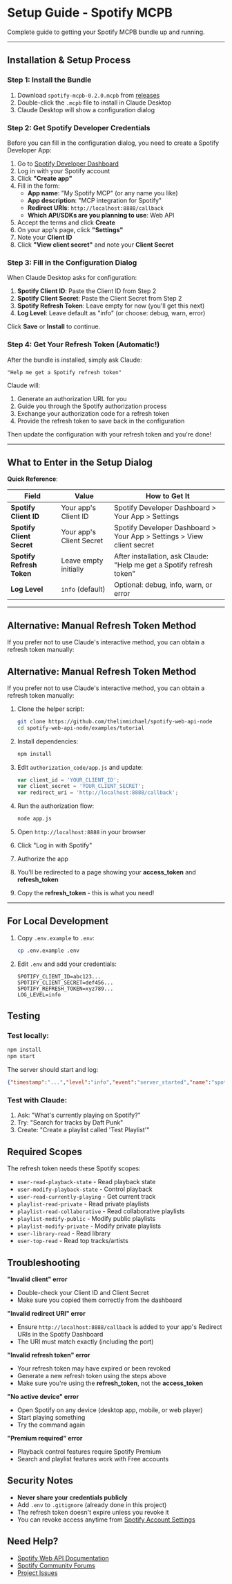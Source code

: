# Setup Guide - Spotify MCPB

Complete guide to getting your Spotify MCPB bundle up and running.

---

## Installation & Setup Process

### Step 1: Install the Bundle

1. Download `spotify-mcpb-0.2.0.mcpb` from [releases](https://github.com/fabioc-aloha/spotify-mcpb/releases)
2. Double-click the `.mcpb` file to install in Claude Desktop
3. Claude Desktop will show a configuration dialog

### Step 2: Get Spotify Developer Credentials

Before you can fill in the configuration dialog, you need to create a Spotify Developer App:

1. Go to [Spotify Developer Dashboard](https://developer.spotify.com/dashboard)
2. Log in with your Spotify account
3. Click **"Create app"**
4. Fill in the form:
   - **App name**: "My Spotify MCP" (or any name you like)
   - **App description**: "MCP integration for Spotify"
   - **Redirect URIs**: `http://localhost:8888/callback`
   - **Which API/SDKs are you planning to use**: Web API
5. Accept the terms and click **Create**
6. On your app's page, click **"Settings"**
7. Note your **Client ID**
8. Click **"View client secret"** and note your **Client Secret**

### Step 3: Fill in the Configuration Dialog

When Claude Desktop asks for configuration:

1. **Spotify Client ID**: Paste the Client ID from Step 2
2. **Spotify Client Secret**: Paste the Client Secret from Step 2
3. **Spotify Refresh Token**: Leave empty for now (you'll get this next)
4. **Log Level**: Leave default as "info" (or choose: debug, warn, error)

Click **Save** or **Install** to continue.

### Step 4: Get Your Refresh Token (Automatic!)

After the bundle is installed, simply ask Claude:

```
"Help me get a Spotify refresh token"
```

Claude will:
1. Generate an authorization URL for you
2. Guide you through the Spotify authorization process
3. Exchange your authorization code for a refresh token
4. Provide the refresh token to save back in the configuration

Then update the configuration with your refresh token and you're done!

---

## What to Enter in the Setup Dialog

**Quick Reference**:

| Field | Value | How to Get It |
|-------|-------|---------------|
| **Spotify Client ID** | Your app's Client ID | Spotify Developer Dashboard > Your App > Settings |
| **Spotify Client Secret** | Your app's Client Secret | Spotify Developer Dashboard > Your App > Settings > View client secret |
| **Spotify Refresh Token** | Leave empty initially | After installation, ask Claude: "Help me get a Spotify refresh token" |
| **Log Level** | `info` (default) | Optional: debug, info, warn, or error |

---

## Alternative: Manual Refresh Token Method

If you prefer not to use Claude's interactive method, you can obtain a refresh token manually:

## Alternative: Manual Refresh Token Method

If you prefer not to use Claude's interactive method, you can obtain a refresh token manually:

1. Clone the helper script:
   ```bash
   git clone https://github.com/thelinmichael/spotify-web-api-node
   cd spotify-web-api-node/examples/tutorial
   ```

2. Install dependencies:
   ```bash
   npm install
   ```

3. Edit `authorization_code/app.js` and update:
   ```javascript
   var client_id = 'YOUR_CLIENT_ID';
   var client_secret = 'YOUR_CLIENT_SECRET';
   var redirect_uri = 'http://localhost:8888/callback';
   ```

4. Run the authorization flow:
   ```bash
   node app.js
   ```

5. Open `http://localhost:8888` in your browser
6. Click "Log in with Spotify"
7. Authorize the app
8. You'll be redirected to a page showing your **access_token** and **refresh_token**
9. Copy the **refresh_token** - this is what you need!

---

## For Local Development

1. Copy `.env.example` to `.env`:
   ```bash
   cp .env.example .env
   ```

2. Edit `.env` and add your credentials:
   ```env
   SPOTIFY_CLIENT_ID=abc123...
   SPOTIFY_CLIENT_SECRET=def456...
   SPOTIFY_REFRESH_TOKEN=xyz789...
   LOG_LEVEL=info
   ```

## Testing

### Test locally:

```bash
npm install
npm start
```

The server should start and log:
```json
{"timestamp":"...","level":"info","event":"server_started","name":"spotify-mcpb","version":"0.2.0"}
```

### Test with Claude:

1. Ask: "What's currently playing on Spotify?"
2. Try: "Search for tracks by Daft Punk"
3. Create: "Create a playlist called 'Test Playlist'"

## Required Scopes

The refresh token needs these Spotify scopes:

- `user-read-playback-state` - Read playback state
- `user-modify-playback-state` - Control playback
- `user-read-currently-playing` - Get current track
- `playlist-read-private` - Read private playlists
- `playlist-read-collaborative` - Read collaborative playlists
- `playlist-modify-public` - Modify public playlists
- `playlist-modify-private` - Modify private playlists
- `user-library-read` - Read library
- `user-top-read` - Read top tracks/artists

## Troubleshooting

**"Invalid client" error**
- Double-check your Client ID and Client Secret
- Make sure you copied them correctly from the dashboard

**"Invalid redirect URI" error**
- Ensure `http://localhost:8888/callback` is added to your app's Redirect URIs in the Spotify Dashboard
- The URI must match exactly (including the port)

**"Invalid refresh token" error**
- Your refresh token may have expired or been revoked
- Generate a new refresh token using the steps above
- Make sure you're using the **refresh_token**, not the **access_token**

**"No active device" error**
- Open Spotify on any device (desktop app, mobile, or web player)
- Start playing something
- Try the command again

**"Premium required" error**
- Playback control features require Spotify Premium
- Search and playlist features work with Free accounts

## Security Notes

- **Never share your credentials publicly**
- Add `.env` to `.gitignore` (already done in this project)
- The refresh token doesn't expire unless you revoke it
- You can revoke access anytime from [Spotify Account Settings](https://www.spotify.com/account/apps/)

## Need Help?

- [Spotify Web API Documentation](https://developer.spotify.com/documentation/web-api)
- [Spotify Community Forums](https://community.spotify.com/t5/Spotify-for-Developers/bd-p/Spotify_Developer)
- [Project Issues](https://github.com/fabioc-aloha/spotify-mcpb/issues)
